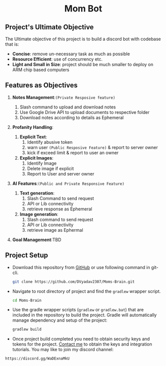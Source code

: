 <!-- TODO: Add image of the bot here, make sure to place it on center -->
# <center>Mom Bot<center>

## Project's Ultimate Objective

The Ultimate objective of this project is to build a discord bot with codebase that is:
- **Concise**: remove un-necessary task as much as possible
- **Resource Efficient**: use of concurrency etc.
- **Light and Small in Size**: project should be much smaller to deploy on ARM chip based computers


## Features as Objectives

1. **Notes Management**:`(Private Resposive feature)`
    1. Slash command to upload and download notes
    2. Use Google Drive API to upload documents to respective folder
    3. Download notes according to details as Ephemeral

2. **Profanity Handling**:
    1. **Explicit Text**:
        1. Identify abusive token
        2. warn user `(Public Resposive Feature)` & report to server owner
        3. kick if exceed limit & report to user an owner
    2. **Explicit Images**:
        1. Identify Image
        2. Delete image if explicit
        3. Report to User and server owner

3. **AI Features**:`(Public and Private Responsive Feature)`
    1. **Text generation**:
         1. Slash Command to send request
         2. API or Lib connectivity
         3. retrieve response as Ephemeral
    2. **Image generation**:
         1. Slash command to send request
         2. API or Lib connectivity
         3. retrieve image as Ephermal

4. **Goal Management**:TBD

## Project Setup

- Download this repository from [GitHub](https://github.com/DVyadav2307/Moms-Brain.git) or use following command in git-cli.
  
  ```bash
  git clone https://github.com/DVyadav2307/Moms-Brain.git
  ```
- Navigate to root directory of project and find the `gradlew` wrapper script.
  ```bash
  cd Moms-Brain
  ```
- Use the gradle wrapper scripts (`gradlew` or `gradlew.bat`) that are included in the repository to build the project. Gradle will automatically manage dependency and setup of the project:

  ```bash
  gradlew build
  ```

- Once project build completed you need to obtain security keys and tokens for the project. [Contact me](mailto:divyanshuy858@gmail.com) to obtain the keys and integration tutorials. You may like to join my discord channel:
```
https://discord.gg/WaDExnaMkU
```
